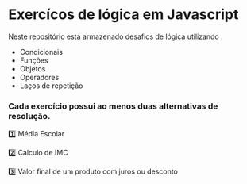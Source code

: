# Exercícos de lógica em Javascript 

Neste repositório está armazenado desafios de lógica utilizando : 

 - Condicionais
 - Funções
 - Objetos
 - Operadores
 - Laços de repetição

 ### Cada exercício possui **ao menos duas alternativas** de resolução.

:one: Média Escolar

:two: Calculo de IMC

3️⃣ Valor final de um produto com juros ou desconto 

